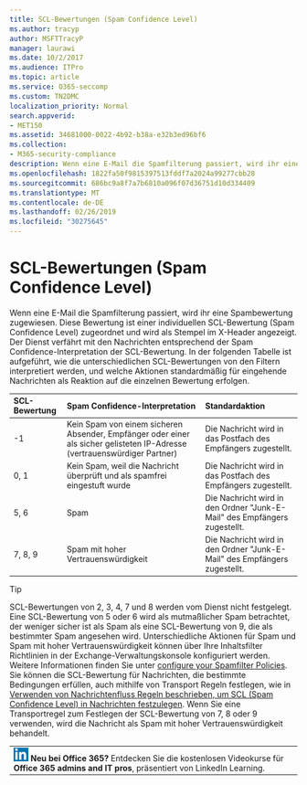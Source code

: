 ```yaml
---
title: SCL-Bewertungen (Spam Confidence Level)
ms.author: tracyp
author: MSFTTracyP
manager: laurawi
ms.date: 10/2/2017
ms.audience: ITPro
ms.topic: article
ms.service: O365-seccomp
ms.custom: TN2DMC
localization_priority: Normal
search.appverid:
- MET150
ms.assetid: 34681000-0022-4b92-b38a-e32b3ed96bf6
ms.collection:
- M365-security-compliance
description: Wenn eine E-Mail die Spamfilterung passiert, wird ihr eine Spambewertung zugewiesen. Diese Bewertung ist einer individuellen SCL-Bewertung (Spam Confidence Level) zugeordnet und wird als Stempel im X-Header angezeigt. Der Dienst verfährt mit den Nachrichten entsprechend der Spam Confidence-Interpretation der SCL-Bewertung. In der folgenden Tabelle ist aufgeführt, wie die unterschiedlichen SCL-Bewertungen von den Filtern interpretiert werden, und welche Aktionen standardmäßig für eingehende Nachrichten als Reaktion auf die einzelnen Bewertung erfolgen.
ms.openlocfilehash: 1822fa50f9815397513fddf7a2024a99277cbb28
ms.sourcegitcommit: 686bc9a8f7a7b6810a096f07d36751d10d334409
ms.translationtype: MT
ms.contentlocale: de-DE
ms.lasthandoff: 02/26/2019
ms.locfileid: "30275645"
---
```

# <a name="spam-confidence-levels"></a>SCL-Bewertungen (Spam Confidence Level)

Wenn eine E-Mail die Spamfilterung passiert, wird ihr eine Spambewertung zugewiesen. Diese Bewertung ist einer individuellen SCL-Bewertung (Spam Confidence Level) zugeordnet und wird als Stempel im X-Header angezeigt. Der Dienst verfährt mit den Nachrichten entsprechend der Spam Confidence-Interpretation der SCL-Bewertung. In der folgenden Tabelle ist aufgeführt, wie die unterschiedlichen SCL-Bewertungen von den Filtern interpretiert werden, und welche Aktionen standardmäßig für eingehende Nachrichten als Reaktion auf die einzelnen Bewertung erfolgen.
  
|**SCL-Bewertung**|**Spam Confidence-Interpretation**|**Standardaktion**|
|:-----|:-----|:-----|
|-1  <br/> |Kein Spam von einem sicheren Absender, Empfänger oder einer als sicher gelisteten IP-Adresse (vertrauenswürdiger Partner)  <br/> |Die Nachricht wird in das Postfach des Empfängers zugestellt.  <br/> |
|0, 1  <br/> |Kein Spam, weil die Nachricht überprüft und als spamfrei eingestuft wurde  <br/> |Die Nachricht wird in das Postfach des Empfängers zugestellt.  <br/> |
|5, 6  <br/> | Spam  <br/> |Die Nachricht wird in den Ordner "Junk-E-Mail" des Empfängers zugestellt.  <br/> |
|7, 8, 9  <br/> |Spam mit hoher Vertrauenswürdigkeit  <br/> |Die Nachricht wird in den Ordner "Junk-E-Mail" des Empfängers zugestellt.  <br/> |
   
> [!TIP]
> SCL-Bewertungen von 2, 3, 4, 7 und 8 werden vom Dienst nicht festgelegt. Eine SCL-Bewertung von 5 oder 6 wird als mutmaßlicher Spam betrachtet, der weniger sicher ist als Spam als eine SCL-Bewertung von 9, die als bestimmter Spam angesehen wird. Unterschiedliche Aktionen für Spam und Spam mit hoher Vertrauenswürdigkeit können über Ihre Inhaltsfilter Richtlinien in der Exchange-Verwaltungskonsole konfiguriert werden. Weitere Informationen finden Sie unter [configure your Spamfilter Policies](configure-your-spam-filter-policies.md). Sie können die SCL-Bewertung für Nachrichten, die bestimmte Bedingungen erfüllen, auch mithilfe von Transport Regeln festlegen, wie in [Verwenden von Nachrichtenfluss Regeln beschrieben, um SCL (Spam Confidence Level) in Nachrichten festzulegen](use-mail-flow-rules-to-set-the-spam-confidence-level-scl-in-messages.md). Wenn Sie eine Transportregel zum Festlegen der SCL-Bewertung von 7, 8 oder 9 verwenden, wird die Nachricht als Spam mit hoher Vertrauenswürdigkeit behandelt. 
  
||
|:-----|
|![Das Kurzsymbol für LinkedIn Learning](media/eac8a413-9498-4220-8544-1e37d1aaea13.png) **Neu bei Office 365?**         Entdecken Sie die kostenlosen Videokurse für **Office 365 admins and IT pros**, präsentiert von LinkedIn Learning. |
   

